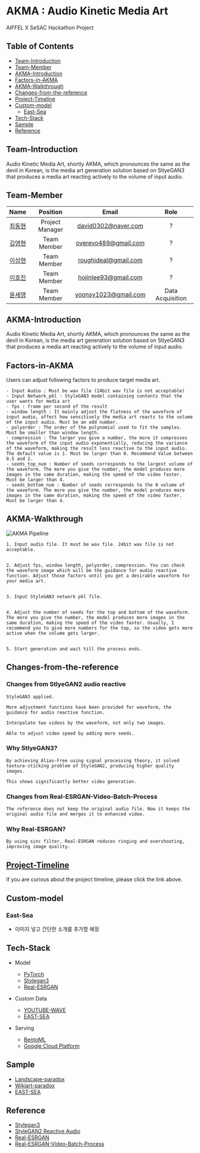 # AKMA : Audio Kinetic Media Art

AIFFEL X SeSAC Hackathon Project

## Table of Contents


- [Team-Introduction](#Team-Introduction)
- [Team-Member](#Team-Member)
- [AKMA-Introduction](#AKMA-Introduction)
- [Factors-in-AKMA](#Factors-in-AKMA)
- [AKMA-Walkthrough](#AKMA-Walkthrough)
- [Changes-from-the-reference](#Changes-from-the-reference)
- [Project-Timeline](#Project-Timeline)
- [Custom-model](#Custom-model)
  - [East-Sea](#East-Sea)
- [Tech-Stack](#Tech-Stack)
- [Sample](#Sample)
- [Reference](#Reference)


## Team-Introduction


Audio Kinetic Media Art, shortly AKMA, which pronounces the same as the devil in Korean, is the media art generation solution based on StlyeGAN3 that produces a media art reacting actively to the volume of input audio.


## Team-Member


| Name | Position | Email | Role |
|:-------------:|:-------------:|:-------------:|:-------------:|
| [최동현](https://github.com/donghyundavidchoi) | Project Manager | david0302@naver.com | ? |
| [김영현](https://github.com/kim1987) | Team Member | overevo489@gmail.com | ? |
| [이상현](https://github.com/oddhyeon) | Team Member | roughideal@gmail.com | ? |
| [이호진](https://github.com/ghwlsdl) | Team Member | hojinlee93@gmail.com | ? |
| [윤세영](https://github.com/uni1023) | Team Member | yoonsy1023@gmail.com | Data Acquisition |


## AKMA-Introduction


Audio Kinetic Media Art, shortly AKMA, which pronounces the same as the devil in Korean, is the media art generation solution based on StlyeGAN3 that produces a media art reacting actively to the volume of input audio.


## Factors-in-AKMA


Users can adjust following factors to produce target media art.

	- Input Audio : Must be wav file (24bit wav file is not acceptable)
	- Input Network_pkl : StyleGAN3 model containing contents that the user wants for media art
  	- fps : frame per second of the result
	- window length : It mainly adjust the flatness of the waveform of input audio, affect how sensitively the media art reacts to the volume of the input audio. Must be an odd number.
 	- polyorder : The order of the polynomial used to fit the samples. Must be smaller than window length. 
  	- compression : The larger you give a number, the more it compresses the waveform of the input audio exponentially, reducing the variance of the waveform, making the result less reactive to the input audio. The default value is 1. Must be larger than 0. Recommend Value between 0.5 and 2.
  	- seeds_top_num : Number of seeds corresponds to the largest volume of the waveform. The more you give the number, the model produces more images in the same duration, making the speed of the video faster. Must be larger than 4.
  	- seeds_bottom_num : Number of seeds corresponds to the 0 volume of the waveform. The more you give the number, the model produces more images in the same duration, making the speed of the video faster. Must be larger than 4.


## AKMA-Walkthrough


![AKMA Pipeline](https://user-images.githubusercontent.com/90362869/157410524-5e9c5cfb-0810-4b55-9344-b3b972664b1f.png)


	1. Input audio file. It must be wav file. 24bit wav file is not acceptable.


	2. Adjust fps, window length, polyorder, compression. You can check the waveform image which will be the guidance for audio reactive function. Adjust those factors until you get a desirable waveform for your media art.


	3. Input StyleGAN3 network pkl file.


	4. Adjust the number of seeds for the top and bottom of the waveform. The more you give the number, the model produces more images in the same duration, making the speed of the video faster. Usually, I recommend you to give more numbers for the top, so the video gets more active when the volume gets larger.


	5. Start generation and wait till the process ends.


## Changes-from-the-reference


### Changes from StlyeGAN2 audio reactive

	StyleGAN3 applied.  

	More adjustment functions have been provided for waveform, the guidance for audio reactive function.

	Interpolate two videos by the waveform, not only two images.  

	Able to adjust video speed by adding more seeds.  


### Why StlyeGAN3?

	By achieving Alias-Free using signal processing theory, it solved texture-sticking problem of StyleGAN2, producing higher quality images.  

	This shows significantly better video generation.  


### Changes from Real-ESRGAN-Video-Batch-Process

	The reference does not keep the original audio file. Now it keeps the original audio file and merges it to enhanced video.


### Why Real-ESRGAN?

	By using sinc filter, Real-ESRGAN reduces ringing and overshooting, improving image quality.


## [Project-Timeline](https://github.com/TeamTechArt/AKMA/blob/main/Readme_Project-Timeline.md)

If you are curious about the project timeline, please click the link above.


## Custom-model


### East-Sea
- 이미지 넣고 간단한 소개를 추가할 예정


## Tech-Stack


- Model
  - [PyTorch](https://pytorch.org/)
  - [Stylegan3](https://github.com/NVlabs/stylegan3)
  - [Real-ESRGAN](https://github.com/xinntao/Real-ESRGAN)


- Custom Data
  - [YOUTUBE-WAVE](https://drive.google.com/drive/folders/1197NN3gqxi2mEQ5do1Lmp4UQIq-SfO9L)
  - [EAST-SEA](https://drive.google.com/file/d/1SscfF-3Zy9_IPvU6DsBXvmT_isvcoWe4/view?usp=sharing)


- Serving
  - [BentoML](https://github.com/TeamTechArt/AKMA/tree/main/BentoML)
  - [Google Cloud Platform](https://cloud.google.com/gcp/?utm_source=google&utm_medium=cpc&utm_campaign=japac-KR-all-en-dr-bkws-all-all-trial-e-dr-1009882&utm_content=text-ad-none-none-DEV_c-CRE_514666343206-ADGP_Hybrid+%7C+BKWS+-+EXA+%7C+Txt+~+GCP+~+General_+Core+Brand-KWID_43700060620875343-aud-970366092687:kwd-26415313501-userloc_1009871&utm_term=KW_google%20cloud%20platform-ST_google+cloud+platform&gclid=CjwKCAiAvaGRBhBlEiwAiY-yMAduyI7HaEG-UsISeqSyI5c90KsorWSA22E2QyR1DATrsZh9PadL1BoCaJoQAvD_BwE&gclsrc=aw.ds)


## Sample
 - [Landscape-paradox](https://drive.google.com/file/d/1dX7UPuy-rlaeYYTrlXPJFFV4FssCj7-N/view?usp=sharing)
 - [Wikiart-paradox](https://drive.google.com/file/d/1fGUIIfBadJuCWPwkMxHawxT8wfl1iNUJ/view?usp=sharing)
 - [EAST-SEA](https://drive.google.com/file/d/1ncnCM0SLFSmsjungRs4aEvL8tv0x_uZU/view?usp=sharing)


## Reference
- [Stylegan3](https://github.com/NVlabs/stylegan3)
- [StyleGAN2 Reactive Audio](https://github.com/dvschultz/ai/blob/master/StyleGAN2_AudioReactive.ipynb)
- [Real-ESRGAN](https://github.com/xinntao/Real-ESRGAN)
- [Real-ESRGAN-Video-Batch-Process](https://github.com/GeeveGeorge/Real-ESRGAN-Video-Batch-Process/tree/main)
